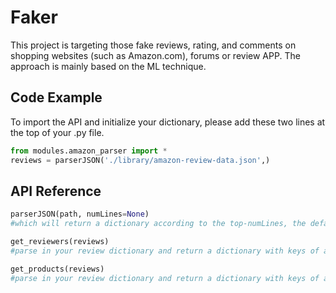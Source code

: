 # Faker

This project is targeting those fake reviews, rating, and comments on shopping websites (such as Amazon.com), forums or review APP. The approach is mainly based on the ML technique.


## Code Example
To import the API and initialize your dictionary, please add these two lines at the top of your .py file.
```python
from modules.amazon_parser import *
reviews = parserJSON('./library/amazon-review-data.json',)
```

## API Reference

```python
parserJSON(path, numLines=None) 
#which will return a dictionary according to the top-numLines, the default is all Lines.

get_reviewers(reviews) 
#parse in your review dictionary and return a dictionary with keys of all reviewerID.

get_products(reviews)
#parse in your review dictionary and return a dictionary with keys of all productID.
```

